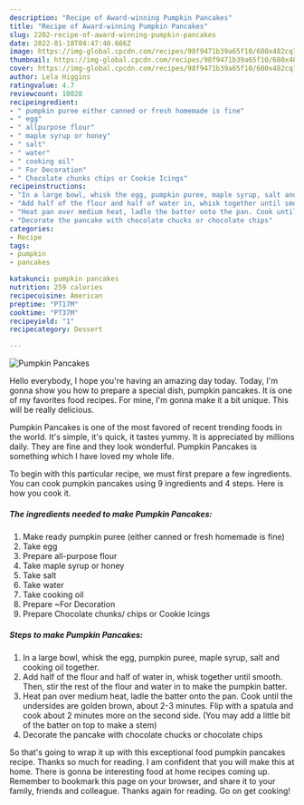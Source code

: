 ```yaml
---
description: "Recipe of Award-winning Pumpkin Pancakes"
title: "Recipe of Award-winning Pumpkin Pancakes"
slug: 2202-recipe-of-award-winning-pumpkin-pancakes
date: 2022-01-18T04:47:40.666Z
image: https://img-global.cpcdn.com/recipes/98f9471b39a65f10/680x482cq70/pumpkin-pancakes-recipe-main-photo.jpg
thumbnail: https://img-global.cpcdn.com/recipes/98f9471b39a65f10/680x482cq70/pumpkin-pancakes-recipe-main-photo.jpg
cover: https://img-global.cpcdn.com/recipes/98f9471b39a65f10/680x482cq70/pumpkin-pancakes-recipe-main-photo.jpg
author: Lela Higgins
ratingvalue: 4.7
reviewcount: 10028
recipeingredient:
- " pumpkin puree either canned or fresh homemade is fine"
- " egg"
- " allpurpose flour"
- " maple syrup or honey"
- " salt"
- " water"
- " cooking oil"
- " For Decoration"
- " Chocolate chunks chips or Cookie Icings"
recipeinstructions:
- "In a large bowl, whisk the egg, pumpkin puree, maple syrup, salt and cooking oil together."
- "Add half of the flour and half of water in, whisk together until smooth. Then, stir the rest of the flour and water in to make the pumpkin batter."
- "Heat pan over medium heat, ladle the batter onto the pan. Cook until the undersides are golden brown, about 2-3 minutes. Flip with a spatula and cook about 2 minutes more on the second side. (You may add a little bit of the batter on top to make a stem)"
- "Decorate the pancake with chocolate chucks or chocolate chips"
categories:
- Recipe
tags:
- pumpkin
- pancakes

katakunci: pumpkin pancakes 
nutrition: 259 calories
recipecuisine: American
preptime: "PT17M"
cooktime: "PT37M"
recipeyield: "1"
recipecategory: Dessert

---
```



![Pumpkin Pancakes](https://img-global.cpcdn.com/recipes/98f9471b39a65f10/680x482cq70/pumpkin-pancakes-recipe-main-photo.jpg)

Hello everybody, I hope you're having an amazing day today. Today, I'm gonna show you how to prepare a special dish, pumpkin pancakes. It is one of my favorites food recipes. For mine, I'm gonna make it a bit unique. This will be really delicious.

Pumpkin Pancakes is one of the most favored of recent trending foods in the world. It's simple, it's quick, it tastes yummy. It is appreciated by millions daily. They are fine and they look wonderful. Pumpkin Pancakes is something which I have loved my whole life.




To begin with this particular recipe, we must first prepare a few ingredients. You can cook pumpkin pancakes using 9 ingredients and 4 steps. Here is how you cook it.

<!--inarticleads1-->

##### The ingredients needed to make Pumpkin Pancakes:

1. Make ready  pumpkin puree (either canned or fresh homemade is fine)
1. Take  egg
1. Prepare  all-purpose flour
1. Take  maple syrup or honey
1. Take  salt
1. Take  water
1. Take  cooking oil
1. Prepare  ~For Decoration
1. Prepare  Chocolate chunks/ chips or Cookie Icings




<!--inarticleads2-->

##### Steps to make Pumpkin Pancakes:

1. In a large bowl, whisk the egg, pumpkin puree, maple syrup, salt and cooking oil together.
1. Add half of the flour and half of water in, whisk together until smooth. Then, stir the rest of the flour and water in to make the pumpkin batter.
1. Heat pan over medium heat, ladle the batter onto the pan. Cook until the undersides are golden brown, about 2-3 minutes. Flip with a spatula and cook about 2 minutes more on the second side. (You may add a little bit of the batter on top to make a stem)
1. Decorate the pancake with chocolate chucks or chocolate chips




So that's going to wrap it up with this exceptional food pumpkin pancakes recipe. Thanks so much for reading. I am confident that you will make this at home. There is gonna be interesting food at home recipes coming up. Remember to bookmark this page on your browser, and share it to your family, friends and colleague. Thanks again for reading. Go on get cooking!
